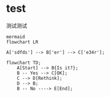 # test
测试测试

```
mermaid
flowchart LR

A['sdfds'] --> B['er'] --> C['e34r'];

```

```mermaid
flowchart TD;
    A[Start] --> B{Is it?};
    B -- Yes --> C[OK];
    C --> D[Rethink];
    D --> B;
    B -- No ----> E[End];
```

